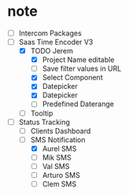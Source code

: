 # note
- [ ] Intercom Packages
- [ ] Saas Time Encoder V3
  - [x] TODO Jerem
    - [x] Project Name editable
    - [ ] Save filter values in URL
    - [x] Select Component
    - [x] Datepicker
    - [x] Datepicker
    - [ ] Predefined Daterange
  - [ ] Tooltip
- [ ] Status Tracking
  - [ ] Clients Dashboard
  - [ ] SMS Notification
    - [x] Aurel SMS
    - [ ] Mik SMS
    - [ ] Val SMS
    - [ ] Arturo SMS
    - [ ] Clem SMS
